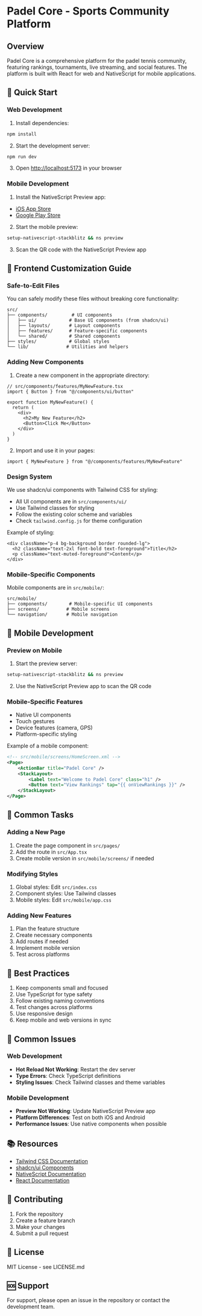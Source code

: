 # Padel Core - Sports Community Platform

## Overview

Padel Core is a comprehensive platform for the padel tennis community, featuring rankings, tournaments, live streaming, and social features. The platform is built with React for web and NativeScript for mobile applications.

## 🚀 Quick Start

### Web Development

1. Install dependencies:
```bash
npm install
```

2. Start the development server:
```bash
npm run dev
```

3. Open [http://localhost:5173](http://localhost:5173) in your browser

### Mobile Development

1. Install the NativeScript Preview app:
- [iOS App Store](https://apps.apple.com/us/app/nativescript-preview/id1264484702)
- [Google Play Store](https://play.google.com/store/apps/details?id=org.nativescript.preview)

2. Start the mobile preview:
```bash
setup-nativescript-stackblitz && ns preview
```

3. Scan the QR code with the NativeScript Preview app

## 🎨 Frontend Customization Guide

### Safe-to-Edit Files

You can safely modify these files without breaking core functionality:

```
src/
├── components/         # UI components
│   ├── ui/            # Base UI components (from shadcn/ui)
│   ├── layouts/       # Layout components
│   ├── features/      # Feature-specific components
│   └── shared/        # Shared components
├── styles/            # Global styles
└── lib/              # Utilities and helpers
```

### Adding New Components

1. Create a new component in the appropriate directory:
```tsx
// src/components/features/MyNewFeature.tsx
import { Button } from "@/components/ui/button"

export function MyNewFeature() {
  return (
    <div>
      <h2>My New Feature</h2>
      <Button>Click Me</Button>
    </div>
  )
}
```

2. Import and use it in your pages:
```tsx
import { MyNewFeature } from "@/components/features/MyNewFeature"
```

### Design System

We use shadcn/ui components with Tailwind CSS for styling:

- All UI components are in `src/components/ui/`
- Use Tailwind classes for styling
- Follow the existing color scheme and variables
- Check `tailwind.config.js` for theme configuration

Example of styling:
```tsx
<div className="p-4 bg-background border rounded-lg">
  <h2 className="text-2xl font-bold text-foreground">Title</h2>
  <p className="text-muted-foreground">Content</p>
</div>
```

### Mobile-Specific Components

Mobile components are in `src/mobile/`:
```
src/mobile/
├── components/        # Mobile-specific UI components
├── screens/          # Mobile screens
└── navigation/       # Mobile navigation
```

## 📱 Mobile Development

### Preview on Mobile

1. Start the preview server:
```bash
setup-nativescript-stackblitz && ns preview
```

2. Use the NativeScript Preview app to scan the QR code

### Mobile-Specific Features

- Native UI components
- Touch gestures
- Device features (camera, GPS)
- Platform-specific styling

Example of a mobile component:
```xml
<!-- src/mobile/screens/HomeScreen.xml -->
<Page>
    <ActionBar title="Padel Core" />
    <StackLayout>
        <Label text="Welcome to Padel Core" class="h1" />
        <Button text="View Rankings" tap="{{ onViewRankings }}" />
    </StackLayout>
</Page>
```

## 🔧 Common Tasks

### Adding a New Page

1. Create the page component in `src/pages/`
2. Add the route in `src/App.tsx`
3. Create mobile version in `src/mobile/screens/` if needed

### Modifying Styles

1. Global styles: Edit `src/index.css`
2. Component styles: Use Tailwind classes
3. Mobile styles: Edit `src/mobile/app.css`

### Adding New Features

1. Plan the feature structure
2. Create necessary components
3. Add routes if needed
4. Implement mobile version
5. Test across platforms

## 🎯 Best Practices

1. Keep components small and focused
2. Use TypeScript for type safety
3. Follow existing naming conventions
4. Test changes across platforms
5. Use responsive design
6. Keep mobile and web versions in sync

## 🚨 Common Issues

### Web Development

- **Hot Reload Not Working**: Restart the dev server
- **Type Errors**: Check TypeScript definitions
- **Styling Issues**: Check Tailwind classes and theme variables

### Mobile Development

- **Preview Not Working**: Update NativeScript Preview app
- **Platform Differences**: Test on both iOS and Android
- **Performance Issues**: Use native components when possible

## 📚 Resources

- [Tailwind CSS Documentation](https://tailwindcss.com/docs)
- [shadcn/ui Components](https://ui.shadcn.com)
- [NativeScript Documentation](https://docs.nativescript.org)
- [React Documentation](https://react.dev)

## 🤝 Contributing

1. Fork the repository
2. Create a feature branch
3. Make your changes
4. Submit a pull request

## 📝 License

MIT License - see LICENSE.md

## 🆘 Support

For support, please open an issue in the repository or contact the development team.
